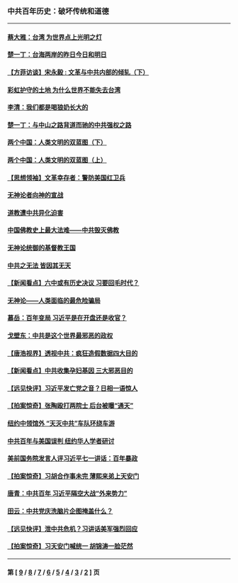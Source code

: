 ### 中共百年历史：破坏传统和道德
---
#### [蔡大雅：台湾 为世界点上光明之灯](../../pages/nf1176114/n13531530.md?03100430) 
#### [楚一丁：台海两岸的昨日今日和明日](../../pages/nf1176114/n13531468.md?03100430) 
#### [【方菲访谈】宋永毅 : 文革与中共内部的倾轧（下）](../../pages/nf1176114/n13486836.md?03100430) 
#### [彩虹护守的土地 为什么世界不能失去台湾](../../pages/nf1176114/n13476849.md?03100430) 
#### [李清：我们都是喝狼奶长大的](../../pages/nf1176114/n13471478.md?03100430) 
#### [楚一丁：与中山之路背道而驰的中共强权之路](../../pages/nf1176114/n13437270.md?03100430) 
#### [两个中国：人类文明的双蓝图（下）](../../pages/nf1176114/n13423132.md?03100430) 
#### [两个中国：人类文明的双蓝图（上）](../../pages/nf1176114/n13422687.md?03100430) 
#### [【思想领袖】文革幸存者：警防美国红卫兵](../../pages/nf1176114/n13339289.md?03100430) 
#### [无神论者向神的宣战](../../pages/nf1176114/n13281535.md?03100430) 
#### [道教遭中共异化迫害](../../pages/nf1176114/n13281463.md?03100430) 
#### [中国佛教史上最大法难——中共毁灭佛教](../../pages/nf1176114/n13281397.md?03100430) 
#### [无神论统御的基督教王国](../../pages/nf1176114/n13281280.md?03100430) 
#### [中共之无法 皆因其无天](../../pages/nf1176114/n13281088.md?03100430) 
#### [【新闻看点】六中或有历史决议 习要回毛时代？](../../pages/nf1176114/n13222895.md?03100430) 
#### [无神论——人类面临的最危险骗局](../../pages/nf1176114/n13196137.md?03100430) 
#### [慕岳：百年变局 习近平是在开盘还是收官？](../../pages/nf1176114/n13206516.md?03100430) 
#### [戈壁东：中共是这个世界最邪恶的政权](../../pages/nf1176114/n13085641.md?03100430) 
#### [【唐浩视界】透视中共：疯狂造假数据四大目的](../../pages/nf1176114/n13080590.md?03100430) 
#### [【新闻看点】中共收集孕妇基因 三大邪恶目的](../../pages/nf1176114/n13077182.md?03100430) 
#### [【远见快评】习近平发亡党之音？日相一语惊人](../../pages/nf1176114/n13074809.md?03100430) 
#### [【拍案惊奇】张陶殴打两院士 后台被曝“通天”](../../pages/nf1176114/n13070496.md?03100430) 
#### [纽约中领馆外 “天灭中共”车队环绕车游](../../pages/nf1176114/n13070693.md?03100430) 
#### [中共百年与美国误判 纽约华人学者研讨](../../pages/nf1176114/n13067969.md?03100430) 
#### [美前国务院发言人评习近平七一讲话：百年暴政](../../pages/nf1176114/n13066986.md?03100430) 
#### [【拍案惊奇】习胡合作事未完 薄熙来弟上天安门](../../pages/nf1176114/n13065867.md?03100430) 
#### [唐青：中共百年 习近平隔空大战“外来势力”](../../pages/nf1176114/n13065976.md?03100430) 
#### [田云：中共党庆洗脑片企图掩盖什么？](../../pages/nf1176114/n13064395.md?03100430) 
#### [【远见快评】泄中共危机？习讲话美军强烈回应](../../pages/nf1176114/n13064269.md?03100430) 
#### [【拍案惊奇】习天安门喊统一 胡锦涛一脸茫然](../../pages/nf1176114/n13063233.md?03100430) 

---
#### 第 [ [9](./9.md?03100430) / [8](./8.md?03100430) / [7](./7.md?03100430) / [6](./6.md?03100430) / [5](./5.md?03100430) / [4](./4.md?03100430) / [3](./3.md?03100430) / [2](./2.md?03100430) ] 页
